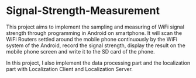# Signal-Strength-Measurement
This project aims to implement the sampling and measuring of WiFi signal strength through programming in Android on smartphone. It will scan the WiFi Routers settled around the mobile phone continuously by the WiFi system of the Android, record the signal strength, display the result on the mobile phone screen and write it to the SD card of the phone.

In this project, I also implement the data processing part and the localization part with Localization Client and Localization Server.

